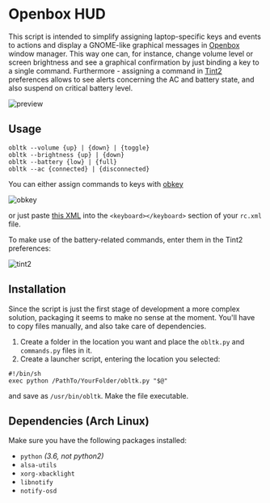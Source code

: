 # Openbox HUD

This script is intended to simplify assigning 
laptop-specific keys and events to actions and display a GNOME-like
graphical messages in [Openbox](http://openbox.org) window manager. 
This way one can, for instance, change volume level or screen brightness 
and see a graphical confirmation by just binding a key to a single 
command. Furthermore - assigning a command in [Tint2](https://gitlab.com/o9000/tint2) 
preferences allows to see alerts concerning the AC and
battery state, and also suspend on critical battery level.

![preview](http://nwg.pl/obhud/images/preview.png)

## Usage
````
obltk --volume {up} | {down} | {toggle} 
obltk --brightness {up} | {down}
obltk --battery {low} | {full}
obltk --ac {connected} | {disconnected}
````
You can either assign commands to keys with [obkey](https://code.google.com/archive/p/obkey)

![obkey](http://nwg.pl/obltk/images/obkey.png)

or just paste [this XML](https://gist.github.com/nwg-piotr/fc2c26c01869f22f85e0bbd6a68406dd) 
into the `<keyboard></keyboard>` section of your `rc.xml` file.

To make use of the battery-related commands, enter them in the 
Tint2 preferences:

![tint2](http://nwg.pl/obltk/images/tint2.png)

## Installation
Since the script is just the first stage of development a more
complex solution, packaging it seems to make no sense at the moment.
You'll have to copy files manually, and also take care of 
dependencies.

1. Create a folder in the location you want and place the `obltk.py` 
and `commands.py` files in it.
2. Create a launcher script, entering the location you selected:
````
#!/bin/sh
exec python /PathTo/YourFolder/obltk.py "$@"
````
and save as `/usr/bin/obltk`. Make the file executable.

## Dependencies (Arch Linux)
Make sure you have the following packages installed:
- `python` *(3.6, not python2)*
- `alsa-utils`
- `xorg-xbacklight`
- `libnotify`
- `notify-osd`
